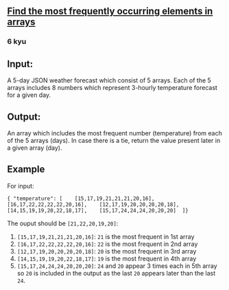 <h2><a href=https://www.codewars.com/kata/578b44a47c77f5a1bd000011/train/javascript target="_blank">Find the most frequently occurring elements in arrays</a></h2><h3>6 kyu</h3><h2 id="input">Input:</h2><p>A 5-day JSON weather forecast which consist of 5 arrays. Each of the 5 arrays includes 8 numbers which represent 3-hourly temperature forecast for a given day.</p><h2 id="output">Output:</h2><p>An array which includes the most frequent number (temperature) from each of the 5 arrays (days). In case there is a tie, return the value present later in a given array (day).</p><h2 id="example">Example</h2><p>For input:</p><pre><code class="language-javascript">{ <span class="cm-string">"temperature"</span>: [    [<span class="cm-number">15</span>,<span class="cm-number">17</span>,<span class="cm-number">19</span>,<span class="cm-number">21</span>,<span class="cm-number">21</span>,<span class="cm-number">21</span>,<span class="cm-number">20</span>,<span class="cm-number">16</span>],    [<span class="cm-number">16</span>,<span class="cm-number">17</span>,<span class="cm-number">22</span>,<span class="cm-number">22</span>,<span class="cm-number">22</span>,<span class="cm-number">22</span>,<span class="cm-number">20</span>,<span class="cm-number">16</span>],    [<span class="cm-number">12</span>,<span class="cm-number">17</span>,<span class="cm-number">19</span>,<span class="cm-number">20</span>,<span class="cm-number">20</span>,<span class="cm-number">20</span>,<span class="cm-number">20</span>,<span class="cm-number">18</span>],    [<span class="cm-number">14</span>,<span class="cm-number">15</span>,<span class="cm-number">19</span>,<span class="cm-number">19</span>,<span class="cm-number">20</span>,<span class="cm-number">22</span>,<span class="cm-number">18</span>,<span class="cm-number">17</span>],    [<span class="cm-number">15</span>,<span class="cm-number">17</span>,<span class="cm-number">24</span>,<span class="cm-number">24</span>,<span class="cm-number">24</span>,<span class="cm-number">20</span>,<span class="cm-number">20</span>,<span class="cm-number">20</span>]  ]}</code></pre><p>The ouput should be <code>[21,22,20,19,20]</code>:</p><ol><li><code>[15,17,19,21,21,21,20,16]</code>: <code>21</code> is the most frequent in 1st array</li><li><code>[16,17,22,22,22,22,20,16]</code>: <code>22</code> is the most frequent in 2nd array</li><li><code>[12,17,19,20,20,20,20,18]</code>: <code>20</code> is the most frequent in 3rd array</li><li><code>[14,15,19,19,20,22,18,17]</code>: <code>19</code> is the most frequent in 4th array</li><li><code>[15,17,24,24,24,20,20,20]</code>: <code>24</code> and <code>20</code> appear 3 times each in 5th array so <code>20</code> is included in the output as the last <code>20</code> appears later than the last <code>24</code>.</li></ol>